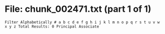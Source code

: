 ﻿# File: chunk_002471.txt (part 1 of 1)
```
Filter Alphabetically # a b c d e f g h i j k l m n o p q r s t u v w x y z Total Results: 0 Principal Associate
```

